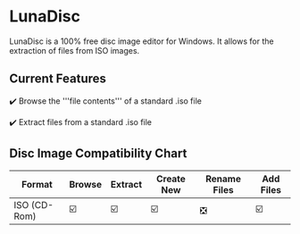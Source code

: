 # LunaDisc
LunaDisc is a 100% free disc image editor for Windows. It allows for the extraction of files from ISO images.

## Current Features
✔️ Browse the '''file contents''' of a standard .iso file

✔️ Extract files from a standard .iso file

## Disc Image Compatibility Chart
| Format | Browse | Extract | Create New | Rename Files | Add Files |
|--------|--------|---------|------------|--------------|-----------|
| ISO (CD-Rom) | ☑️ | ☑️ | ☑️ | ❎ | ☑️ |
